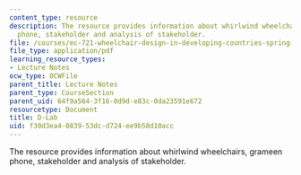 ```yaml
---
content_type: resource
description: The resource provides information about whirlwind wheelchairs, grameen
  phone, stakeholder and analysis of stakeholder.
file: /courses/ec-721-wheelchair-design-in-developing-countries-spring-2009/f30d3ea4083953dcd724ee9b58d10acc_MITEC_721S09_lec08_at07.pdf
file_type: application/pdf
learning_resource_types:
- Lecture Notes
ocw_type: OCWFile
parent_title: Lecture Notes
parent_type: CourseSection
parent_uid: 64f9a564-3f16-0d9d-e83c-0da23591e672
resourcetype: Document
title: D-Lab
uid: f30d3ea4-0839-53dc-d724-ee9b58d10acc
---
```

The resource provides information about whirlwind wheelchairs, grameen phone, stakeholder and analysis of stakeholder.

